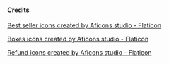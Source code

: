
#### Credits
<a href="https://www.flaticon.com/free-icons/best-seller" title="best seller icons">Best seller icons created by Aficons studio - Flaticon</a>

<a href="https://www.flaticon.com/free-icons/boxes" title="boxes icons">Boxes icons created by Aficons studio - Flaticon</a>

<a href="https://www.flaticon.com/free-icons/refund" title="refund icons">Refund icons created by Aficons studio - Flaticon</a>

